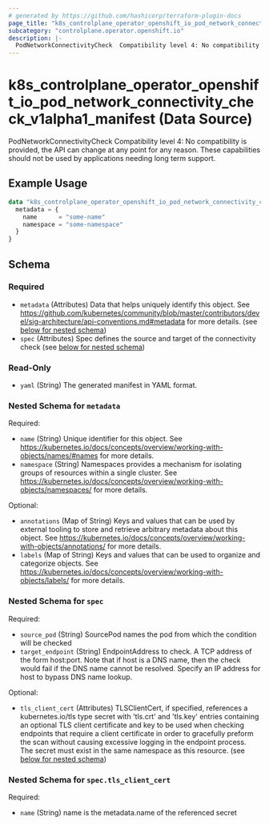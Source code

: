 ```yaml
---
# generated by https://github.com/hashicorp/terraform-plugin-docs
page_title: "k8s_controlplane_operator_openshift_io_pod_network_connectivity_check_v1alpha1_manifest Data Source - terraform-provider-k8s"
subcategory: "controlplane.operator.openshift.io"
description: |-
  PodNetworkConnectivityCheck  Compatibility level 4: No compatibility is provided, the API can change at any point for any reason. These capabilities should not be used by applications needing long term support.
---
```


# k8s_controlplane_operator_openshift_io_pod_network_connectivity_check_v1alpha1_manifest (Data Source)

PodNetworkConnectivityCheck  Compatibility level 4: No compatibility is provided, the API can change at any point for any reason. These capabilities should not be used by applications needing long term support.

## Example Usage

```terraform
data "k8s_controlplane_operator_openshift_io_pod_network_connectivity_check_v1alpha1_manifest" "example" {
  metadata = {
    name      = "some-name"
    namespace = "some-namespace"
  }
}
```

<!-- schema generated by tfplugindocs -->
## Schema

### Required

- `metadata` (Attributes) Data that helps uniquely identify this object. See https://github.com/kubernetes/community/blob/master/contributors/devel/sig-architecture/api-conventions.md#metadata for more details. (see [below for nested schema](#nestedatt--metadata))
- `spec` (Attributes) Spec defines the source and target of the connectivity check (see [below for nested schema](#nestedatt--spec))

### Read-Only

- `yaml` (String) The generated manifest in YAML format.

<a id="nestedatt--metadata"></a>
### Nested Schema for `metadata`

Required:

- `name` (String) Unique identifier for this object. See https://kubernetes.io/docs/concepts/overview/working-with-objects/names/#names for more details.
- `namespace` (String) Namespaces provides a mechanism for isolating groups of resources within a single cluster. See https://kubernetes.io/docs/concepts/overview/working-with-objects/namespaces/ for more details.

Optional:

- `annotations` (Map of String) Keys and values that can be used by external tooling to store and retrieve arbitrary metadata about this object. See https://kubernetes.io/docs/concepts/overview/working-with-objects/annotations/ for more details.
- `labels` (Map of String) Keys and values that can be used to organize and categorize objects. See https://kubernetes.io/docs/concepts/overview/working-with-objects/labels/ for more details.


<a id="nestedatt--spec"></a>
### Nested Schema for `spec`

Required:

- `source_pod` (String) SourcePod names the pod from which the condition will be checked
- `target_endpoint` (String) EndpointAddress to check. A TCP address of the form host:port. Note that if host is a DNS name, then the check would fail if the DNS name cannot be resolved. Specify an IP address for host to bypass DNS name lookup.

Optional:

- `tls_client_cert` (Attributes) TLSClientCert, if specified, references a kubernetes.io/tls type secret with 'tls.crt' and 'tls.key' entries containing an optional TLS client certificate and key to be used when checking endpoints that require a client certificate in order to gracefully preform the scan without causing excessive logging in the endpoint process. The secret must exist in the same namespace as this resource. (see [below for nested schema](#nestedatt--spec--tls_client_cert))

<a id="nestedatt--spec--tls_client_cert"></a>
### Nested Schema for `spec.tls_client_cert`

Required:

- `name` (String) name is the metadata.name of the referenced secret
